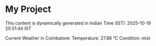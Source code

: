 # My Project

This content is dynamically generated in Indian Time (IST): 2025-10-19 20:51:44 IST


Current Weather in Coimbatore:
Temperature: 27.88 °C
Condition: mist
